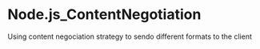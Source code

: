 # Node.js_ContentNegotiation
Using content negociation strategy to sendo different formats to the client
